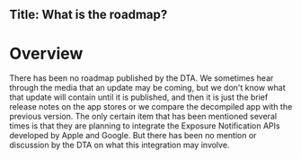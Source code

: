 Title: What is the roadmap?
---

# Overview

There has been no roadmap published by the DTA. We sometimes hear through the media that an update may be coming, but we don't know what that update will contain until it is published, and then it is just the brief release notes on the app stores or we compare the decompiled app with the previous version. The only certain item that has been mentioned several times is that they are planning to integrate the Exposure Notification APIs developed by Apple and Google. But there has been no mention or discussion by the DTA on what this integration may involve.

<?# Twitter 1258446501488889856 /?>
